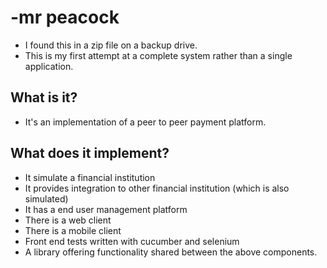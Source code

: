 # -mr peacock
* I found this in a zip file on a backup drive. 
* This is my first attempt at a complete system rather than a single application.

## What is it?
* It's an implementation of a peer to peer payment platform.

## What does it implement?
* It simulate a financial institution
* It provides integration to other financial institution (which is also simulated)
* It has a end user management platform
* There is a web client
* There is a mobile client
* Front end tests written with cucumber and selenium
* A library offering functionality shared between the above components.

